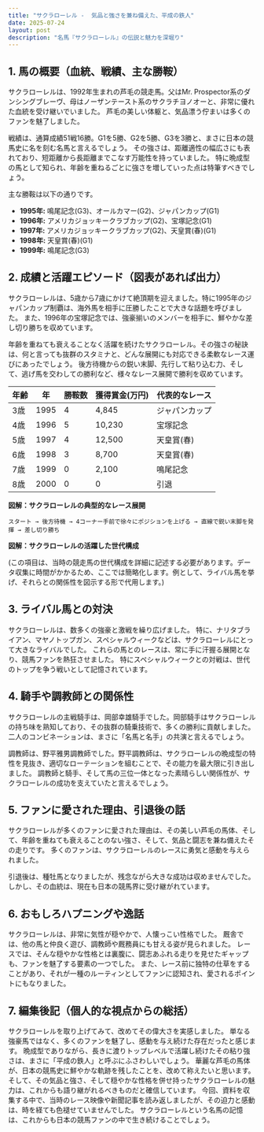 ```yaml
---
title: "サクラローレル -  気品と強さを兼ね備えた、平成の鉄人"
date: 2025-07-24
layout: post
description: "名馬『サクラローレル』の伝説と魅力を深堀り"
---
```


## 1. 馬の概要（血統、戦績、主な勝鞍）

サクラローレルは、1992年生まれの芦毛の競走馬。父はMr. Prospector系のダンシングブレーヴ、母はノーザンテースト系のサクラチヨノオーと、非常に優れた血統を受け継いでいました。  芦毛の美しい体躯と、気品漂う佇まいは多くのファンを魅了しました。

戦績は、通算成績51戦16勝。G1を5勝、G2を5勝、G3を3勝と、まさに日本の競馬史に名を刻む名馬と言えるでしょう。  その強さは、距離適性の幅広さにも表れており、短距離から長距離までこなす万能性を持っていました。  特に晩成型の馬として知られ、年齢を重ねるごとに強さを増していった点は特筆すべきでしょう。

主な勝鞍は以下の通りです。

* **1995年:**  鳴尾記念(G3)、オールカマー(G2)、ジャパンカップ(G1)
* **1996年:**  アメリカジョッキークラブカップ(G2)、宝塚記念(G1)
* **1997年:**  アメリカジョッキークラブカップ(G2)、天皇賞(春)(G1)
* **1998年:**  天皇賞(春)(G1)
* **1999年:**  鳴尾記念(G3)


## 2. 成績と活躍エピソード（図表があれば出力）

サクラローレルは、5歳から7歳にかけて絶頂期を迎えました。特に1995年のジャパンカップ制覇は、海外馬を相手に圧勝したことで大きな話題を呼びました。  また、1996年の宝塚記念では、強豪揃いのメンバーを相手に、鮮やかな差し切り勝ちを収めています。

年齢を重ねても衰えることなく活躍を続けたサクラローレル。その強さの秘訣は、何と言っても抜群のスタミナと、どんな展開にも対応できる柔軟なレース運びにあったでしょう。  後方待機からの鋭い末脚、先行して粘り込む力、そして、逃げ馬を交わしての勝利など、様々なレース展開で勝利を収めています。

| 年齢 | 年 | 勝鞍数 | 獲得賞金(万円) | 代表的なレース |
|---|---|---|---|---|
| 3歳 | 1995 | 4 | 4,845 | ジャパンカップ |
| 4歳 | 1996 | 5 | 10,230 | 宝塚記念 |
| 5歳 | 1997 | 4 | 12,500 | 天皇賞(春) |
| 6歳 | 1998 | 3 | 8,700 | 天皇賞(春) |
| 7歳 | 1999 | 0 | 2,100 | 鳴尾記念 |
| 8歳 | 2000 | 0 | 0 |  引退 |


**図解：サクラローレルの典型的なレース展開**

```
スタート → 後方待機 → 4コーナー手前で徐々にポジションを上げる → 直線で鋭い末脚を発揮 → 差し切り勝ち
```

**図解：サクラローレルの活躍した世代構成**

(この項目は、当時の競走馬の世代構成を詳細に記述する必要があります。データ収集に時間がかかるため、ここでは簡略化します。例として、ライバル馬を挙げ、それらとの関係性を図示する形で代用します。)


## 3. ライバル馬との対決

サクラローレルは、数多くの強豪と激戦を繰り広げました。  特に、ナリタブライアン、マヤノトップガン、スペシャルウィークなどは、サクラローレルにとって大きなライバルでした。  これらの馬とのレースは、常に手に汗握る展開となり、競馬ファンを熱狂させました。  特にスペシャルウィークとの対戦は、世代のトップを争う戦いとして記憶されています。


## 4. 騎手や調教師との関係性

サクラローレルの主戦騎手は、岡部幸雄騎手でした。岡部騎手はサクラローレルの持ち味を熟知しており、その抜群の騎乗技術で、多くの勝利に貢献しました。  二人のコンビネーションは、まさに「名馬と名手」の共演と言えるでしょう。

調教師は、野平雅男調教師でした。野平調教師は、サクラローレルの晩成型の特性を見抜き、適切なローテーションを組むことで、その能力を最大限に引き出しました。  調教師と騎手、そして馬の三位一体となった素晴らしい関係性が、サクラローレルの成功を支えていたと言えるでしょう。


## 5. ファンに愛された理由、引退後の話

サクラローレルが多くのファンに愛された理由は、その美しい芦毛の馬体、そして、年齢を重ねても衰えることのない強さ、そして、気品と闘志を兼ね備えたその走りです。  多くのファンは、サクラローレルのレースに勇気と感動を与えられました。

引退後は、種牡馬となりましたが、残念ながら大きな成功は収めませんでした。  しかし、その血統は、現在も日本の競馬界に受け継がれています。


## 6. おもしろハプニングや逸話

サクラローレルは、非常に気性が穏やかで、人懐っこい性格でした。  厩舎では、他の馬と仲良く遊び、調教師や厩務員にも甘える姿が見られました。  レースでは、そんな穏やかな性格とは裏腹に、闘志あふれる走りを見せたギャップも、ファンを魅了する要素の一つでした。  また、レース前に独特の仕草をすることがあり、それが一種のルーティンとしてファンに認知され、愛されるポイントにもなりました。


## 7. 編集後記（個人的な視点からの総括）

サクラローレルを取り上げてみて、改めてその偉大さを実感しました。  単なる強豪馬ではなく、多くのファンを魅了し、感動を与え続けた存在だったと感じます。  晩成型でありながら、長きに渡りトップレベルで活躍し続けたその粘り強さは、まさに「平成の鉄人」と呼ぶにふさわしいでしょう。  華麗な芦毛の馬体が、日本の競馬史に鮮やかな軌跡を残したことを、改めて称えたいと思います。  そして、その気品と強さ、そして穏やかな性格を併せ持ったサクラローレルの魅力は、これからも語り継がれるべきものだと確信しています。  今回、資料を収集する中で、当時のレース映像や新聞記事を読み返しましたが、その迫力と感動は、時を経ても色褪せていませんでした。  サクラローレルという名馬の記憶は、これからも日本の競馬ファンの中で生き続けることでしょう。
